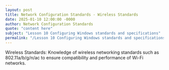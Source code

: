 ```yaml
---
layout: post
title: Network Configuration Standards - Wireless Standards
date: 2025-01-10 12:00:00 -0000
author: Network Configuration Standards
quote: "content here"
subject: "Lesson 10 Configuring Windows standards and specifications"
permalink: "/Lesson 10 Configuring Windows standards and specifications/Network Configuration Standards/Network Configuration Standards - Wireless Standards"
---
```


Wireless Standards: Knowledge of wireless networking standards such as 802.11a/b/g/n/ac to ensure compatibility and performance of Wi-Fi networks.
